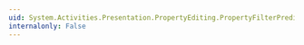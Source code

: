 ```yaml
---
uid: System.Activities.Presentation.PropertyEditing.PropertyFilterPredicate.Match(System.String)
internalonly: False
---
```

